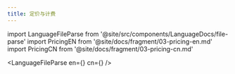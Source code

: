 ```yaml
---
title: 定价与计费
---
```


import LanguageFileParse from '@site/src/components/LanguageDocs/file-parse'
import PricingEN from '@site/docs/fragment/03-pricing-en.md'
import PricingCN from '@site/docs/fragment/03-pricing-cn.md'

<LanguageFileParse
en={<PricingEN />}
cn={<PricingCN />}
/>